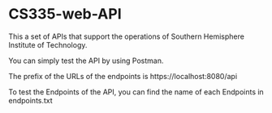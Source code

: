 # CS335-web-API
This a set of APIs that support the operations of Southern Hemisphere Institute of Technology.

You can simply test the API by using Postman.

The prefix of the URLs of the endpoints is https://localhost:8080/api

To test the Endpoints of the API, you can find the name of each Endpoints in endpoints.txt
